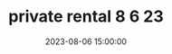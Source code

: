 ---
date: 2023-08-06 15:00:00
dates: 10:00 am on Aug 6 2023
draft: false
durationMinutes: 300
title: private rental 8 6 23
---